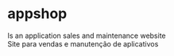 # appshop
Is an application sales and maintenance website<br>
Site para vendas e manutenção de aplicativos<br>

